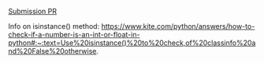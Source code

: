 [Submission PR](https://github.com/SianCulligan/math-series/pull/1)

Info on isinstance() method: https://www.kite.com/python/answers/how-to-check-if-a-number-is-an-int-or-float-in-python#:~:text=Use%20isinstance()%20to%20check,of%20classinfo%20and%20False%20otherwise.